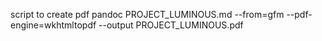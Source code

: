 script to create pdf
pandoc PROJECT_LUMINOUS.md --from=gfm --pdf-engine=wkhtmltopdf --output PROJECT_LUMINOUS.pdf